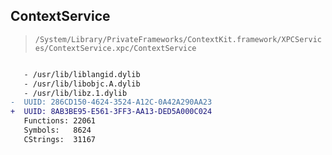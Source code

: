 ## ContextService

> `/System/Library/PrivateFrameworks/ContextKit.framework/XPCServices/ContextService.xpc/ContextService`

```diff

   - /usr/lib/liblangid.dylib
   - /usr/lib/libobjc.A.dylib
   - /usr/lib/libz.1.dylib
-  UUID: 286CD150-4624-3524-A12C-0A42A290AA23
+  UUID: 8AB3BE95-E561-3FF3-AA13-DED5A000C024
   Functions: 22061
   Symbols:   8624
   CStrings:  31167

```
